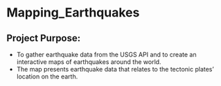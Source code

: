 # Mapping_Earthquakes
## Project Purpose:
- To gather earthquake data from the USGS API and to create an interactive maps of earthquakes around the world.
- The map presents earthquake data that relates to the tectonic plates’ location on the earth.
